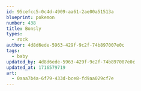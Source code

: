 ```yaml
---
id: 95cefcc5-0c4d-4909-aa61-2ae00a51513a
blueprint: pokemon
number: 438
title: Bonsly
types:
  - rock
author: 4d8d6ede-5963-429f-9c2f-74b897007e0c
tags:
  - baby
updated_by: 4d8d6ede-5963-429f-9c2f-74b897007e0c
updated_at: 1716579719
art:
  - 0aaa7b4a-6f79-433d-bce8-fd9aa029cf7e
---
```

